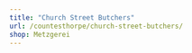 ```yaml
---
title: "Church Street Butchers"
url: /countesthorpe/church-street-butchers/
shop: Metzgerei
---
```

